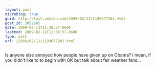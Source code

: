 ```yaml
---
layout: post
microblog: true
guid: http://twit.vmstan.com/2009/02/11/1199677281.html
post_id: 3052685
date: 2009-02-11T11:36:57-0600
lastmod: 2009-02-11T11:36:57-0600
type: post
url: /2009/02/11/1199677281.html
---
```

Is anyone else annoyed how people have given up on Obama? I mean, if you didn't like to to begin with OK but talk about fair weather fans...
